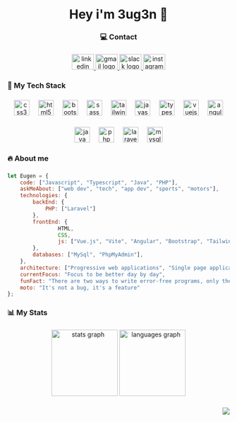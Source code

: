 <h1 align="center">Hey i'm 3ug3n 👾</h1>

###

<h3 align="center">💻 Contact</h3>

###

<div align="center">
  <a href="https://www.linkedin.com/in/eugeniu-popescu/" target="_blank">
    <img src="https://raw.githubusercontent.com/maurodesouza/profile-readme-generator/master/src/assets/icons/social/linkedin/default.svg" width="50" height="35" alt="linkedin logo"  />
  </a>
  <a href="epopescuu@yahoo.it" target="_blank">
    <img src="https://raw.githubusercontent.com/maurodesouza/profile-readme-generator/master/src/assets/icons/social/gmail/default.svg" width="50" height="35" alt="gmail logo"  />
  </a>
  <a href="https://booleancareers.slack.com/team/U05S543SW0K" target="_blank">
    <img src="https://raw.githubusercontent.com/maurodesouza/profile-readme-generator/master/src/assets/icons/social/slack/default.svg" width="50" height="35" alt="slack logo"  />
  </a>
  <a href="https://www.instagram.com/eugen.pps/" target="_blank">
    <img src="https://raw.githubusercontent.com/maurodesouza/profile-readme-generator/master/src/assets/icons/social/instagram/default.svg" width="50" height="35" alt="instagram logo"  />
  </a>
</div>

###

<h3 align="left">🔗 My Tech Stack</h3>

###

<div align="center">
  <img src="https://cdn.jsdelivr.net/gh/devicons/devicon/icons/css3/css3-original.svg" height="35" alt="css3 logo"  />
  <img width="12" />
  <img src="https://cdn.jsdelivr.net/gh/devicons/devicon/icons/html5/html5-original.svg" height="35" alt="html5 logo"  />
  <img width="12" />
  <img src="https://cdn.jsdelivr.net/gh/devicons/devicon/icons/bootstrap/bootstrap-original.svg" height="35" alt="bootstrap logo"  />
  <img width="12" />
  <img src="https://cdn.simpleicons.org/sass/CC6699" height="35" alt="sass logo"  />
  <img width="12" />
  <img src="https://cdn.simpleicons.org/tailwindcss/06B6D4" height="35" alt="tailwindcss logo"  />
  <img width="12" />
  <img src="https://cdn.simpleicons.org/javascript/F7DF1E" height="35" alt="javascript logo"  />
  <img width="12" />
  <img src="https://cdn.simpleicons.org/typescript/3178C6" height="35" alt="typescript logo"  />
  <img width="12" />
  <img src="https://cdn.jsdelivr.net/gh/devicons/devicon/icons/vuejs/vuejs-original.svg" height="35" alt="vuejs logo"  />
  <img width="12" />
  <img src="https://cdn.simpleicons.org/angular/DD0031" height="35" alt="angularjs logo"  />
</div>

###

<div align="center">
  <img src="https://cdn.jsdelivr.net/gh/devicons/devicon/icons/java/java-original.svg" height="35" alt="java logo"  />
  <img width="12" />
  <img src="https://cdn.simpleicons.org/php/777BB4" height="35" alt="php logo"  />
  <img width="12" />
  <img src="https://cdn.simpleicons.org/laravel/FF2D20" height="35" alt="laravel logo"  />
  <img width="12" />
  <img src="https://cdn.jsdelivr.net/gh/devicons/devicon/icons/mysql/mysql-original.svg" height="35" alt="mysql logo"  />
</div>

###

<h3 align="left">🔥    About me</h3>

###

```javascript
let Eugen = {
    code: ["Javascript", "Typescript", "Java", "PHP"],
    askMeAbout: ["web dev", "tech", "app dev", "sports", "motors"],
    technologies: {
        backEnd: {
            PHP: ["Laravel"]
        },
        frontEnd: {
                HTML,
                CSS,
                js: ["Vue.js", "Vite", "Angular", "Bootstrap", "Tailwind", "Sass"]
        },
        databases: ["MySql", "PhpMyAdmin"],
    },
    architecture: ["Progressive web applications", "Single page applications"],
    currentFocus: "Focus to be better day by day",
    funFact: "There are two ways to write error-free programs, only the third one works",
    moto: "It's not a bug, it's a feature"
};
```

###

<h3 align="left">📊   My Stats</h3>

###

<div align="center">
  <img src="https://github-readme-stats.vercel.app/api?username=EugeniuPopescu&hide_title=false&hide_rank=false&show_icons=true&include_all_commits=true&count_private=true&disable_animations=false&theme=dark&locale=en&hide_border=false&order=1" height="150" alt="stats graph"  />
  <img src="https://github-readme-stats.vercel.app/api/top-langs?username=EugeniuPopescu&locale=en&hide_title=false&layout=compact&card_width=320&langs_count=5&theme=dark&hide_border=false&order=2" height="150" alt="languages graph"  />
</div>


###


<div align="right">
  <img src="https://visitor-badge.laobi.icu/badge?page_id=EugeniuPopescu.EugeniuPopescu&left_color=darkblue&right_color=lightseagreen"  />
</div>

###
